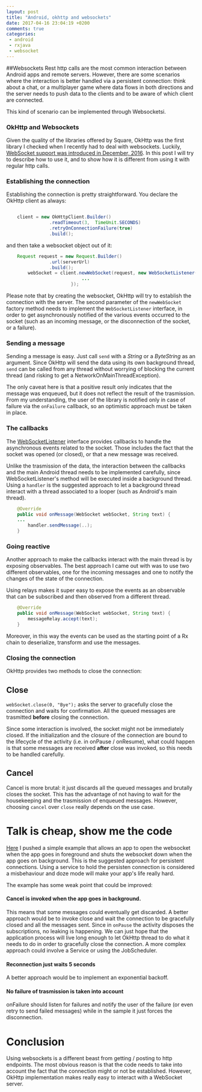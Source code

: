 ```yaml
---
layout: post
title: "Android, okhttp and websockets"
date: 2017-04-16 23:04:19 +0200
comments: true
categories: 
 - android
 - rxjava
 - websocket
---
```

##Websockets
Rest http calls are the most common interaction between Android apps and remote servers. However, there are some scenarios where the interaction is better handled via a persistent connection: think about a chat, or a multiplayer game where data flows in both directions and the server needs to push data to the clients and to be aware of which client are connected.

This kind of scenario can be implemented through Websocketsi.


### OkHttp and Websockets
Given the quality of the libraries offered by Square, OkHttp was the first library I checked when I recently had to deal with websockets. Luckily, [WebSocket support was introduced in December, 2016](https://medium.com/square-corner-blog/web-sockets-now-shipping-in-okhttp-3-5-463a9eec82d1). In this post I will try to describe how to use it, and to show how it is different from using it with regular http calls. 


### Establishing the connection
Establishing the connection is pretty straightforward. You declare the OkHttp client as always:

```java

	client = new OkHttpClient.Builder()
                .readTimeout(3,  TimeUnit.SECONDS)
                .retryOnConnectionFailure(true)
                .build();
```

and then take a websocket object out of it:

```java
	Request request = new Request.Builder()
                .url(serverUrl)
                .build();
        webSocket = client.newWebSocket(request, new WebSocketListener() {
							...
						});
```

Please note that by creating the websocket, OkHttp will try to establish the connection with the server. The second parameter of the ``newWebSocket`` factory method needs to implement the ``WebSocketListener`` interface, in order to get asynchronously notified of the various events occurred to the socket (such as an incoming message, or the disconnection of the socket, or a failure).


### Sending a message
Sending a message is easy. Just call ```send``` with a _String_ or a _ByteString_ as an argument. Since OkHttp will send the data using its own background thread, ```send``` can be called from any thread without worrying of blocking the current thread (and risking to get a NetworkOnMainThreadException). 

The only caveat here is that a positive result only indicates that the message was enqueued, but it does not reflect the result of the trasmission. From my understanding, the user of the library is notified only in case of failure via the ```onFailure``` callback, so an optimistic approach must be taken in place.  


### The callbacks
The [WebSocketListener](https://github.com/square/okhttp/blob/master/okhttp/src/main/java/okhttp3/WebSocketListener.java) interface provides callbacks to handle the asynchronous events related to the socket. Those includes the fact that the socket was opened (or closed), or that a new message was received.

Unlike the trasmission of the data, the interaction between the callbacks and the main Android thread needs to be implemented carefully, since WebSocketListener's method will be executed inside a background thread. Using a ```handler``` is the suggested approach to let a background thread interact with a thread associated to a looper (such as Android's main thread).


```java
    @Override
    public void onMessage(WebSocket webSocket, String text) {
	...
        handler.sendMessage(..);
    }
```


### Going reactive
Another approach to make the callbacks interact with the main thread is by exposing observables. The best approach I came out with was to use two different observables, one for the incoming messages and one to notify the changes of the state of the connection.

Using relays makes it super easy to expose the events as an observable that can be subscribed and then observed from a different thread.

```java
    @Override
    public void onMessage(WebSocket webSocket, String text) {
        messageRelay.accept(text);
    }
```

Moreover, in this way the events can be used as the starting point of a Rx chain to deserialize, transform and use the messages.

### Closing the connection
OkHttp provides two methods to close the connection:

## Close
```webSocket.close(0, "Bye");``` asks the server to gracefully close the connection and waits for confirmation. 
All the queued messages are trasmitted **before** closing the connection.

Since some interaction is involved, the socket might not be immediately closed. If the initialization and the closure of the connection are bound to the lifecycle of the activity (i.e. in onPause / onResume), what could happen is that some messages are received **after** close was invoked, so this needs to be handled carefully.

## Cancel
Cancel is more brutal: it just discards all the queued messages and brutally closes the socket. This has the advantage of not having to wait for the housekeeping and the trasmission of enqueued messages. However, choosing ```cancel``` over ```close``` really depends on the use case. 

# Talk is cheap, show me the code
[Here](https://github.com/fedepaol/websocket-sample) I pushed a simple example that allows an app to open the websocket when the app goes in foreground and shuts the websocket down when the app goes on background. This is the suggested approach for persistent connections. Using a service to hold the persisten connection is considered a misbehaviour and doze mode will make your app's life really hard.

The example has some weak point that could be improved:

#### Cancel is invoked when the app goes in background. 
This means that some messages could eventually get discarded. A better approach would be to invoke close and wait the connection to be gracefully closed and all the messages sent. Since in ```onPause``` the activity disposes the subscriptions, no leaking is happening. We can just hope that the application process will live long enough to let OkHttp thread to do what it needs to do in order to gracefully close the connection. A more complex approach could involve a Service or using the JobScheduler.

#### Reconnection just waits 5 seconds
A better approach would be to implement an exponential backoff.

#### No failure of trasmission is taken into account
onFailure should listen for failures and notify the user of the failure (or even retry to send failed messages) while in the sample it just forces the disconnection.


# Conclusion
Using websockets is a different beast from getting / posting to http endpoints. The most obvious reason is that the code needs to take into account the fact that the connection might or not be established. However, OkHttp implementation makes really easy to interact with a WebSocket server.


